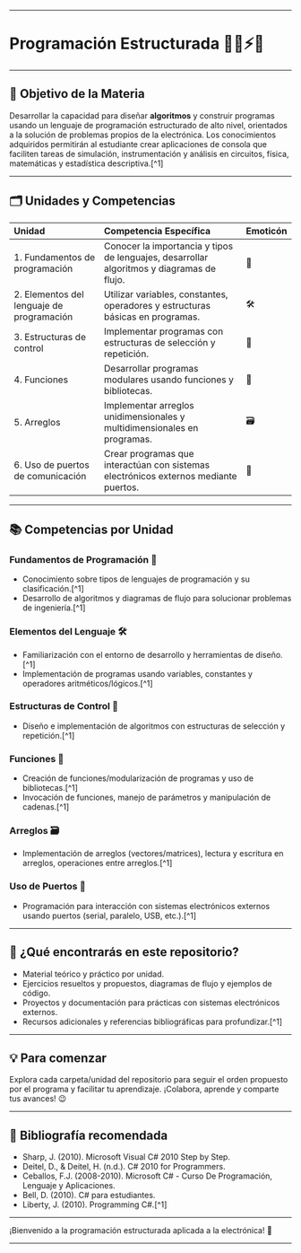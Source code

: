 ***

# Programación Estructurada 👨‍💻⚡🔌


***

## 🎯 Objetivo de la Materia

Desarrollar la capacidad para diseñar **algoritmos** y construir programas usando un lenguaje de programación estructurado de alto nivel, orientados a la solución de problemas propios de la electrónica. Los conocimientos adquiridos permitirán al estudiante crear aplicaciones de consola que faciliten tareas de simulación, instrumentación y análisis en circuitos, física, matemáticas y estadística descriptiva.[^1]

***

## 🗂️ Unidades y Competencias

| Unidad | Competencia Específica | Emoticón |
| :-- | :-- | :-- |
| 1. Fundamentos de programación | Conocer la importancia y tipos de lenguajes, desarrollar algoritmos y diagramas de flujo. | 🧠 |
| 2. Elementos del lenguaje de programación | Utilizar variables, constantes, operadores y estructuras básicas en programas. | 🛠️ |
| 3. Estructuras de control | Implementar programas con estructuras de selección y repetición. | 🔄 |
| 4. Funciones | Desarrollar programas modulares usando funciones y bibliotecas. | 🧩 |
| 5. Arreglos | Implementar arreglos unidimensionales y multidimensionales en programas. | 🗃️ |
| 6. Uso de puertos de comunicación | Crear programas que interactúan con sistemas electrónicos externos mediante puertos. | 🚦 |


***

## 📚 Competencias por Unidad

### Fundamentos de Programación 🧠

- Conocimiento sobre tipos de lenguajes de programación y su clasificación.[^1]
- Desarrollo de algoritmos y diagramas de flujo para solucionar problemas de ingeniería.[^1]


### Elementos del Lenguaje 🛠️

- Familiarización con el entorno de desarrollo y herramientas de diseño.[^1]
- Implementación de programas usando variables, constantes y operadores aritméticos/lógicos.[^1]


### Estructuras de Control 🔄

- Diseño e implementación de algoritmos con estructuras de selección y repetición.[^1]


### Funciones 🧩

- Creación de funciones/modularización de programas y uso de bibliotecas.[^1]
- Invocación de funciones, manejo de parámetros y manipulación de cadenas.[^1]


### Arreglos 🗃️

- Implementación de arreglos (vectores/matrices), lectura y escritura en arreglos, operaciones entre arreglos.[^1]


### Uso de Puertos 🚦

- Programación para interacción con sistemas electrónicos externos usando puertos (serial, paralelo, USB, etc.).[^1]

***

## 🚀 ¿Qué encontrarás en este repositorio?

- Material teórico y práctico por unidad.
- Ejercicios resueltos y propuestos, diagramas de flujo y ejemplos de código.
- Proyectos y documentación para prácticas con sistemas electrónicos externos.
- Recursos adicionales y referencias bibliográficas para profundizar.[^1]

***

## 💡 Para comenzar

Explora cada carpeta/unidad del repositorio para seguir el orden propuesto por el programa y facilitar tu aprendizaje. ¡Colabora, aprende y comparte tus avances! 😉

***

## 📖 Bibliografía recomendada

- Sharp, J. (2010). Microsoft Visual C\# 2010 Step by Step.
- Deitel, D., \& Deitel, H. (n.d.). C\# 2010 for Programmers.
- Ceballos, F.J. (2008-2010). Microsoft C\# - Curso De Programación, Lenguaje y Aplicaciones.
- Bell, D. (2010). C\# para estudiantes.
- Liberty, J. (2010). Programming C\#.[^1]

***

¡Bienvenido a la programación estructurada aplicada a la electrónica! 🌟

***